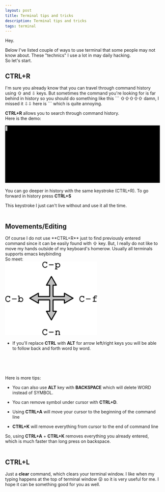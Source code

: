 ```yaml
---
layout: post
title: Terminal tips and tricks
description: Terminal tips and tricks
tags: terminal
---
```


Hey.

Below I've listed couple of ways to use terminal that some people may not know about.
These "technics" I use a lot in may daily hacking.<br/>
So let's start.

<h2>CTRL+R</h2>
I'm sure you already know that you can travel through command history using ⇧ and ⇩ keys.
But sometimes the command you're looking for is far behind in history so you should do something like this
```
⇧⇧⇧⇧⇧ damn, I missed it ⇩⇩ here is <enter>
```
which is quite annoying.

**CTRL+R** allows you to search through command history. <br/>
Here is the demo:

<a target="_blank" href="/assets/img/ctrl_r.gif"><img alt="ctrl+r gif" src="/assets/img/ctrl_r.gif" width="600px"/></a>

You can go deeper in history with the same keystroke (CTRL+R). To go forward in history press **CTRL+S**

This keystroke I just can't live without and use it all the time.
<br/>
<br/>

<h2>Movements/Editing</h2>
Of course I do not use **CTRL+R** just to find previously entered command
since it can be easily found with ⇧ key. But, I really do not like to move my hands outside of my keyboard's
homerow. Usually all terminals supports emacs keybinding <br/>
So meet:
<br/>
<a target="_blank" href="/assets/img/arrows.png"><img alt="emacs arrows" src="/assets/img/arrows.png" width="300px"/></a>
<br/>

* If you'll replace **CTRL** with **ALT** for arrow left/right keys you will be able to follow back and forth word by word.
<br/>
<br/>
<br/>

Here is more tips:

* You can also use **ALT** key with **BACKSPACE** which will delete WORD instead of SYMBOL.

* You can remove symbol under cursor with **CTRL+D**.

* Using **CTRL+A** will move your cursor to the beginning of the command line

* **CTRL+K** will remove everything from cursor to the end of command line

So, using **CTRL+A** + **CTRL+K** removes everything you already entered, which is much faster than long
press on backspace.
<br/>
<br/>

<h2>CTRL+L</h2>

Just a **clear** command, which clears your terminal window. I like when my typing happens
at the top of terminal window 😜 so it is very useful for me.
I hope it can be something good for you as well.
